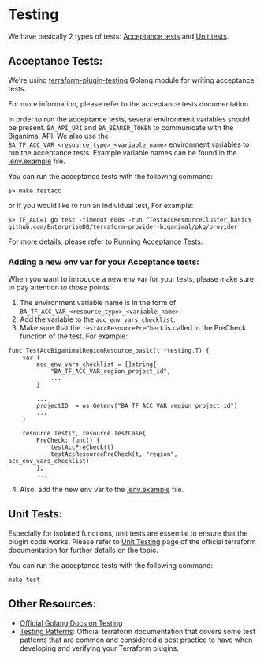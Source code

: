 # Testing

We have basically 2 types of tests: [Acceptance tests](#acceptance-tests) and [Unit tests](#unit-tests).

## Acceptance Tests:

We're using [terraform-plugin-testing](https://github.com/hashicorp/terraform-plugin-testing) Golang module for writing acceptance tests.

For more information, please refer to the acceptance tests documentation.

In order to run the acceptance tests, several environment variables should be present. `BA_API_URI` and `BA_BEARER_TOKEN` to communicate with the Biganimal API.
We also use the `BA_TF_ACC_VAR_<resource_type>_<variable_name>` environment variables to run the acceptance tests. Example variable names can be found in the [.env.example](.env.example) file.

You can run the acceptance tests with the following command:
```
$> make testacc
```
or if you would like to run an individual test, For example:
```
$> TF_ACC=1 go test -timeout 600s -run ^TestAccResourceCluster_basic$ github.com/EnterpriseDB/terraform-provider-biganimal/pkg/provider
```
For more details, please refer to [Running Acceptance Tests](https://developer.hashicorp.com/terraform/plugin/testing/acceptance-tests#running-acceptance-tests).

### Adding a new env var for your Acceptance tests:

When you want to introduce a new env var for your tests, please make sure to pay attention to those points:

1. The environment variable name is in the form of `BA_TF_ACC_VAR_<resource_type>_<variable_name>`
1. Add the variable to the `acc_env_vars_checklist`.
1. Make sure that the `testAccResourcePreCheck` is called in the PreCheck function of the test. For example:
```
func TestAccBiganimalRegionResource_basic(t *testing.T) {
    var (
		acc_env_vars_checklist = []string{
			"BA_TF_ACC_VAR_region_project_id",
            ...
		}

        ...
		projectID  = os.Getenv("BA_TF_ACC_VAR_region_project_id")
        ...
	)

	resource.Test(t, resource.TestCase{
		PreCheck: func() {
			testAccPreCheck(t)
			testAccResourcePreCheck(t, "region", acc_env_vars_checklist)
		},
        ...
```
4. Also, add the new env var to the [.env.example](.env.example) file.


## Unit Tests:

Especially for isolated functions, unit tests are essential to ensure that the plugin code works.
Please refer to [Unit Testing](https://developer.hashicorp.com/terraform/plugin/testing/unit-testing) page of the official terraform documentation for further details on the topic.

You can run the acceptance tests with the following command:
```
make test
```

## Other Resources:

* [Official Golang Docs on Testing](https://pkg.go.dev/testing)
* [Testing Patterns](https://developer.hashicorp.com/terraform/plugin/testing/testing-patterns): Official terraform documentation that covers some test patterns that are common and considered a best practice to have when developing and verifying your Terraform plugins.
